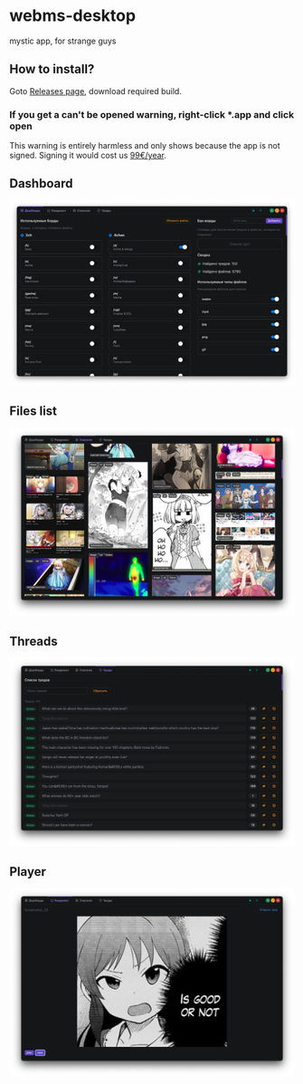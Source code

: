 # webms-desktop

mystic app, for strange guys

## How to install?

Goto [Releases page](https://github.com/d0kur0/webm-desktop/releases), download required build.

### If you get a can't be opened warning, right-click \*.app and click open

This warning is entirely harmless and only shows because the app is not signed. Signing it would cost us [99€/year](https://developer.apple.com/support/compare-memberships/).

## Dashboard

![Screenshot 2023-10-21 at 18.53.42.png](screenshots%2FScreenshot%202023-10-21%20at%2018.53.42.png)

## Files list

![Screenshot 2023-10-21 at 18.54.00.png](screenshots%2FScreenshot%202023-10-21%20at%2018.54.00.png)

## Threads

![Screenshot 2023-10-21 at 18.54.08.png](screenshots%2FScreenshot%202023-10-21%20at%2018.54.08.png)

## Player

![Screenshot 2023-10-21 at 18.54.52.png](screenshots%2FScreenshot%202023-10-21%20at%2018.54.52.png)
